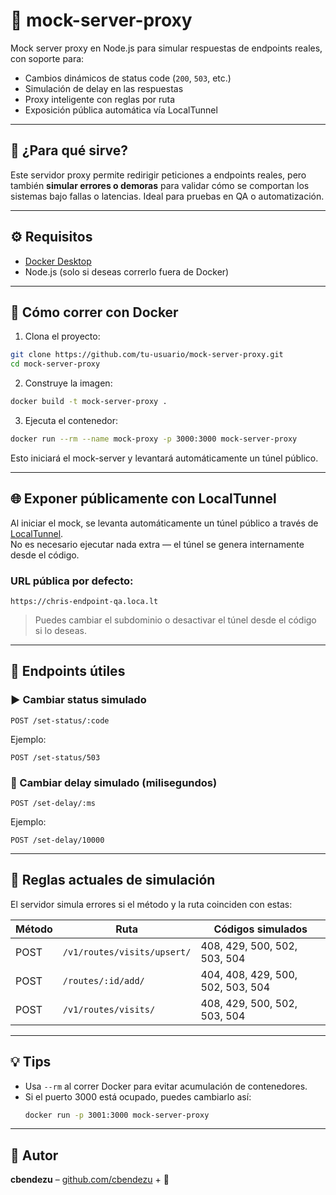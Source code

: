 # 🧪 mock-server-proxy

Mock server proxy en Node.js para simular respuestas de endpoints reales, con soporte para:
- Cambios dinámicos de status code (`200`, `503`, etc.)
- Simulación de delay en las respuestas
- Proxy inteligente con reglas por ruta
- Exposición pública automática vía LocalTunnel

---

## 🚀 ¿Para qué sirve?

Este servidor proxy permite redirigir peticiones a endpoints reales, pero también **simular errores o demoras** para validar cómo se comportan los sistemas bajo fallas o latencias. Ideal para pruebas en QA o automatización.

---

## ⚙️ Requisitos

- [Docker Desktop](https://www.docker.com/products/docker-desktop)
- Node.js (solo si deseas correrlo fuera de Docker)

---

## 🐳 Cómo correr con Docker

1. Clona el proyecto:

```bash
git clone https://github.com/tu-usuario/mock-server-proxy.git
cd mock-server-proxy
```

2. Construye la imagen:

```bash
docker build -t mock-server-proxy .
```

3. Ejecuta el contenedor:

```bash
docker run --rm --name mock-proxy -p 3000:3000 mock-server-proxy
```

Esto iniciará el mock-server y levantará automáticamente un túnel público.

---

## 🌐 Exponer públicamente con LocalTunnel

Al iniciar el mock, se levanta automáticamente un túnel público a través de [LocalTunnel](https://theboroer.github.io/localtunnel-www/).  
No es necesario ejecutar nada extra — el túnel se genera internamente desde el código.

### URL pública por defecto:
```
https://chris-endpoint-qa.loca.lt
```

> Puedes cambiar el subdominio o desactivar el túnel desde el código si lo deseas.

---
## 🔧 Endpoints útiles

### ▶️ Cambiar status simulado

```http
POST /set-status/:code
```

Ejemplo:
```http
POST /set-status/503
```

### 🐢 Cambiar delay simulado (milisegundos)

```http
POST /set-delay/:ms
```

Ejemplo:
```http
POST /set-delay/10000
```

---

## 📌 Reglas actuales de simulación

El servidor simula errores si el método y la ruta coinciden con estas:

| Método | Ruta | Códigos simulados |
|--------|------|-------------------|
| POST | `/v1/routes/visits/upsert/` | 408, 429, 500, 502, 503, 504 |
| POST | `/routes/:id/add/`          | 404, 408, 429, 500, 502, 503, 504 |
| POST | `/v1/routes/visits/`        | 408, 429, 500, 502, 503, 504 |

---

## 💡 Tips

- Usa `--rm` al correr Docker para evitar acumulación de contenedores.
- Si el puerto 3000 está ocupado, puedes cambiarlo así:
  ```bash
  docker run -p 3001:3000 mock-server-proxy
  ```

---

## 🧠 Autor

**cbendezu** – [github.com/cbendezu](https://github.com/cbendezu) + 🤖
